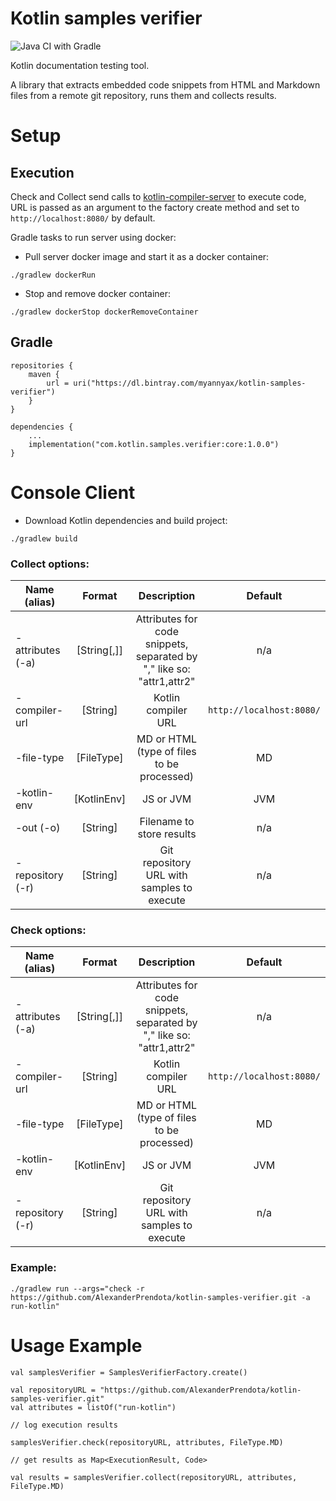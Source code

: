 # Kotlin samples verifier

![Java CI with Gradle](https://github.com/AlexanderPrendota/kotlin-samples-verifier/workflows/Java%20CI%20with%20Gradle/badge.svg)

Kotlin documentation testing tool.

A library that extracts embedded code snippets from HTML and Markdown files from a remote git repository, runs them and collects results.

# Setup

## Execution
Check and Collect send calls to [kotlin-compiler-server](https://github.com/AlexanderPrendota/kotlin-compiler-server) to execute code,
URL is passed as an argument to the factory create method and set to `http://localhost:8080/` by default.

Gradle tasks to run server using docker:

* Pull server docker image and start it as a docker container:

`./gradlew dockerRun`

* Stop and remove docker container:

`./gradlew dockerStop dockerRemoveContainer`

## Gradle
```
repositories {
    maven {
        url = uri("https://dl.bintray.com/myannyax/kotlin-samples-verifier")
    }
}
```
```
dependencies {
    ...
    implementation("com.kotlin.samples.verifier:core:1.0.0")
}
```

# Console Client

* Download Kotlin dependencies and build project:

`./gradlew build`

### Collect options:
  | Name (alias) | Format | Description | Default |
  | ------------- |:-------------:| :-----:|:-------------:|
  |-attributes (-a) | [String[,]] | Attributes for code snippets, separated by "," like so: "attr1,attr2" | n/a |
  |-compiler-url | [String] | Kotlin compiler URL | `http://localhost:8080/` |
  |-file-type | [FileType] | MD or HTML (type of files to be processed) | MD |
  |-kotlin-env | [KotlinEnv] | JS or JVM | JVM |
  |-out (-o) | [String] | Filename to store results | n/a |
  |-repository (-r) | [String] | Git repository URL with samples to execute | n/a |
  
### Check options:
  | Name (alias) | Format | Description | Default |
  | ------------- |:-------------:| :-----:|:-------------:|
  |-attributes (-a) | [String[,]] | Attributes for code snippets, separated by "," like so: "attr1,attr2"|  n/a |
  |-compiler-url | [String] | Kotlin compiler URL | `http://localhost:8080/` |
  |-file-type | [FileType] | MD or HTML (type of files to be processed) | MD |
  |-kotlin-env | [KotlinEnv] | JS or JVM | JVM |
  |-repository (-r) | [String] | Git repository URL with samples to execute| n/a |
  
  
### Example:

`./gradlew run --args="check -r https://github.com/AlexanderPrendota/kotlin-samples-verifier.git -a run-kotlin"`

# Usage Example

```
val samplesVerifier = SamplesVerifierFactory.create()

val repositoryURL = "https://github.com/AlexanderPrendota/kotlin-samples-verifier.git"
val attributes = listOf("run-kotlin")

// log execution results

samplesVerifier.check(repositoryURL, attributes, FileType.MD)

// get results as Map<ExecutionResult, Code>

val results = samplesVerifier.collect(repositoryURL, attributes, FileType.MD)
```
